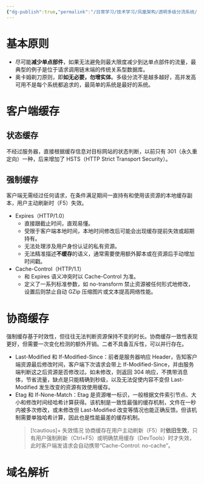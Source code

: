 ```yaml
---
{"dg-publish":true,"permalink":"/日常学习/技术学习/凤凰架构/透明多级分流系统/","noteIcon":"1","created":"2023-10-12T19:30:55.747+08:00","updated":"2023-10-12T19:57:54.401+08:00"}
---
```


# 基本原则

- 尽可能**减少单点部件**，如果无法避免则最大限度减少到达单点部件的流量，最典型的例子是位于请求调用链末端的传统关系型数据库。
- 奥卡姆剃刀原则，即**如无必要，勿增实体**。多级分流不是越多越好，高并发高可用不是每个系统都追求的，最简单的系统是最好的系统。

# 客户端缓存

## 状态缓存

不经过服务器，直接根据缓存信息对目标网站的状态判断，以前只有 301（永久重定向）一种，后来增加了 HSTS（HTTP Strict Transport Security）。

## 强制缓存

客户端无需经过任何请求，在条件满足期间一直持有和使用该资源的本地缓存副本，用户主动刷新时（F5）失效。

- Expires（HTTP/1.0）
  - 直接跟截止时间，直观易懂。
  - 受限于客户端本地时间，本地时间修改后可能会出现缓存提前失效或超期持有。
  - 无法处理涉及用户身份认证的私有资源。
  - 无法精准描述**不缓存**的语义，通常需要使用额外脚本或在资源后手动增加时间戳。
- Cache-Control（HTTP/1.1）
  - 和 Expires 语义冲突时以 Cache-Control 为准。
  - 定义了一系列标准参数，如 no-transform 禁止资源被任何形式地修改，设置后则禁止自动 GZip 压缩图片或文本提高网络性能。

# 协商缓存

强制缓存基于时效性，但往往无法判断资源保持不变的时长。协商缓存一致性表现更好，但需要一次变化检测的额外开销。二者不具备互斥性，可以并行存在。

- Last-Modified 和 If-Modified-Since：前者是服务器响应 Header，告知客户端资源最后修改时间，客户端下次请求会带上 If-Modified-Since，并由服务端判断这之后资源是否修改过。如未修改，则返回 304 响应，不携带消息体，节省流量，缺点是只能精确到秒级，以及无法促使内容不变但 Last-Modified 发生改变的资源有效使用缓存。
- Etag 和 If-None-Match：Etag 是资源唯一标识，一般根据文件索引节点、大小和修改时间经哈希计算获得。该机制是一致性最强的缓存机制，文件在一秒内被多次修改，或未修改但 Last-Modified 改变等情况也能正确反馈。但该机制需要单独哈希计算，因此也是性能最差的缓存机制。
  > [!cautious]+ 失效情况
  > 协商缓存在用户主动刷新（F5）时**依旧生效**，只有用户强制刷新（Ctrl+F5）或明确禁用缓存（DevTools）时才失效，此时客户端发请求会自动携带“Cache-Control: no-cache”。

# 域名解析
